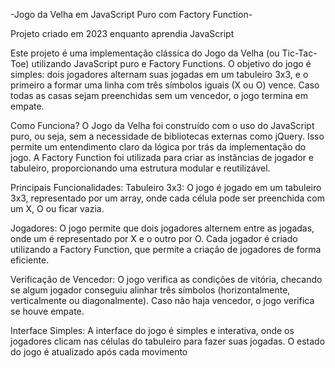 -Jogo da Velha em JavaScript Puro com Factory Function-

Projeto criado em 2023 enquanto aprendia JavaScript 

Este projeto é uma implementação clássica do Jogo da Velha (ou Tic-Tac-Toe) utilizando JavaScript puro e Factory Functions. O objetivo do jogo é simples: dois jogadores alternam suas jogadas em um tabuleiro 3x3, e o primeiro a formar uma linha com três símbolos iguais (X ou O) vence. Caso todas as casas sejam preenchidas sem um vencedor, o jogo termina em empate.

Como Funciona?
O Jogo da Velha foi construído com o uso do JavaScript puro, ou seja, sem a necessidade de bibliotecas externas como jQuery. Isso permite um entendimento claro da lógica por trás da implementação do jogo. A Factory Function foi utilizada para criar as instâncias de jogador e tabuleiro, proporcionando uma estrutura modular e reutilizável.

Principais Funcionalidades:
Tabuleiro 3x3: O jogo é jogado em um tabuleiro 3x3, representado por um array, onde cada célula pode ser preenchida com um X, O ou ficar vazia.

Jogadores: O jogo permite que dois jogadores alternem entre as jogadas, onde um é representado por X e o outro por O. Cada jogador é criado utilizando a Factory Function, que permite a criação de jogadores de forma eficiente.

Verificação de Vencedor: O jogo verifica as condições de vitória, checando se algum jogador conseguiu alinhar três símbolos (horizontalmente, verticalmente ou diagonalmente). Caso não haja vencedor, o jogo verifica se houve empate.

Interface Simples: A interface do jogo é simples e interativa, onde os jogadores clicam nas células do tabuleiro para fazer suas jogadas. O estado do jogo é atualizado após cada movimento
